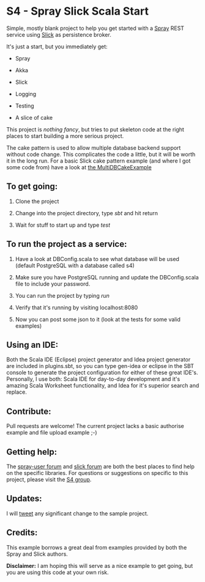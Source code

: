 S4 - Spray Slick Scala Start
============================

Simple, mostly blank project to help you get started with a [Spray](http://spray.io/) REST service using [Slick](http://slick.typesafe.com/) as persistence broker.

It's just a start, but you immediately get:

   - Spray

   - Akka

   - Slick

   - Logging

   - Testing

   - A slice of cake


This project is _nothing fancy_, but tries to put skeleton code at the right places to start building a more serious project.

The cake pattern is used to allow multiple database backend support without code change. This complicates the code a little, but it will be worth it in the long run. For a basic Slick cake pattern example (and where I got some code from) have a look at [the MultiDBCakeExample](https://github.com/slick/slick-examples/blob/master/src/main/scala/scala/slick/examples/lifted/MultiDBCakeExample.scala)


To get going:
-------------

1. Clone the project

2. Change into the project directory, type _sbt_ and hit return

3. Wait for stuff to start up and type _test_ 

To run the project as a service:
--------------------------------

1. Have a look at DBConfig.scala to see what database will be used (default PostgreSQL with a database called s4)

2. Make sure you have PostgreSQL running and update the DBConfig.scala file to include your password.

3. You can run the project by typing _run_

4. Verify that it's running by visiting localhost:8080

5. Now you can post some json to it (look at the tests for some valid examples)

Using an IDE:
-------------
Both the Scala IDE (Eclipse) project generator and Idea project generator are included in plugins.sbt, so you can type gen-idea or eclipse in the SBT console to generate the project configuration for either of these great IDE's. Personally, I use both: Scala IDE for day-to-day development and it's amazing Scala Worksheet functionality, and Idea for it's superior search and replace.

Contribute:
-----------
Pull requests are welcome! The current project lacks a basic authorise example and file upload example ;-)

Getting help:
-------------
The [spray-user forum](https://groups.google.com/forum/?fromgroups#!forum/spray-user) and [slick forum](https://groups.google.com/forum/?fromgroups#!forum/scalaquery) are both the best places to find help on the specific libraries. For questions or suggestions on specific to this project, please visit the [S4 group](https://groups.google.com/forum/?fromgroups#!forum/spray-slick-scala-start).

Updates:
--------
I will [tweet](https://twitter.com/jacobusreyneke) any significant change to the sample project.

Credits:
--------

This example borrows a great deal from examples provided by both the Spray and Slick authors.

**Disclaimer:** I am hoping this will serve as a nice example to get going, but you are using this code at your own risk.
